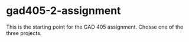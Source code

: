 # gad405-2-assignment
This is the starting point for the GAD 405 assignment. Chosse one of the three projects. 
